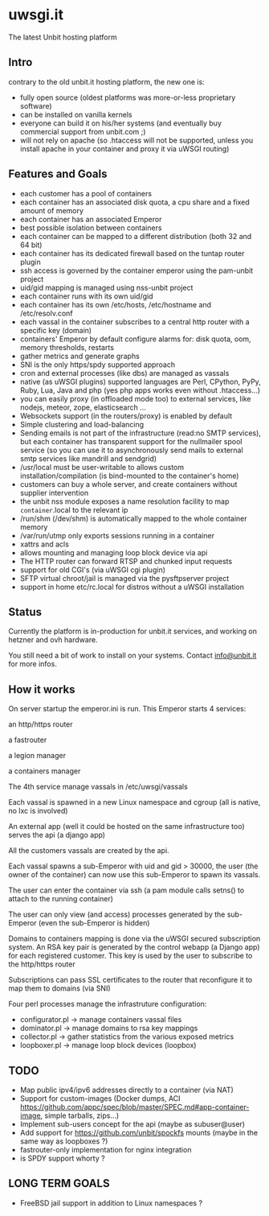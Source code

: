 uwsgi.it
========

The latest Unbit hosting platform

Intro
-----

contrary to the old unbit.it hosting platform, the new one is:

- fully open source (oldest platforms was more-or-less proprietary software)
- can be installed on vanilla kernels
- everyone can build it on his/her systems (and eventually buy commercial support from unbit.com ;)
- will not rely on apache (so .htaccess will not be supported, unless you install apache in your container and proxy it via uWSGI routing)

Features and Goals
------------------

- each customer has a pool of containers
- each container has an associated disk quota, a cpu share and a fixed amount of memory
- each container has an associated Emperor
- best possible isolation between containers
- each container can be mapped to a different distribution (both 32 and 64 bit)
- each container has its dedicated firewall based on the tuntap router plugin
- ssh access is governed by the container emperor using the pam-unbit project
- uid/gid mapping is managed using nss-unbit project
- each container runs with its own uid/gid
- each container has its own /etc/hosts, /etc/hostname and /etc/resolv.conf
- each vassal in the container subscribes to a central http router with a specific key (domain)
- containers' Emperor by default configure alarms for: disk quota, oom, memory thresholds, restarts
- gather metrics and generate graphs
- SNI is the only https/spdy supported approach
- cron and external processes (like dbs) are managed as vassals
- native (as uWSGI plugins) supported languages are Perl, CPython, PyPy, Ruby, Lua, Java and php (yes php apps works even without .htaccess...) 
- you can easily proxy (in offloaded mode too) to external services, like nodejs, meteor, zope, elasticsearch ...
- Websockets support (in the routers/proxy) is enabled by default
- Simple clustering and load-balancing
- Sending emails is not part of the infrastructure (read:no SMTP services), but each container has transparent support for the nullmailer spool service (so you can use it to asynchronously send mails to external smtp services like mandrill and sendgrid)
- /usr/local must be user-writable to allows custom installation/compilation (is bind-mounted to the container's home)
- customers can buy a whole server, and create containers without supplier intervention
- the unbit nss module exposes a name resolution facility to map `container`.local to the relevant ip
- /run/shm (/dev/shm) is automatically mapped to the whole container memory
- /var/run/utmp only exports sessions running in a container
- xattrs and acls
- allows mounting and managing loop block device via api
- The HTTP router can forward RTSP and chunked input requests
- support for old CGI's (via uWSGI cgi plugin)
- SFTP virtual chroot/jail is managed via the pysftpserver project
- support in home etc/rc.local for distros without a uWSGI installation

Status
------

Currently the platform is in-production for unbit.it services, and working on hetzner and ovh hardware.

You still need a bit of work to install on your systems. Contact info@unbit.it for more infos.


How it works
------------

On server startup the emperor.ini is run. This Emperor starts 4 services:

an http/https router

a fastrouter

a legion manager

a containers manager

The 4th service manage vassals in /etc/uwsgi/vassals

Each vassal is spawned in a new Linux namespace and cgroup (all is native, no lxc is involved)

An external app (well it could be hosted on the same infrastructure too) serves the api (a django app)

All the customers vassals are created by the api.

Each vassal spawns a sub-Emperor with uid and gid > 30000, the user (the owner of the container) can now use
this sub-Emperor to spawn its vassals.

The user can enter the container via ssh (a pam module calls setns() to attach to the running container)

The user can only view (and access) processes generated by the sub-Emperor (even the sub-Emperor is hidden)

Domains to containers mapping is done via the uWSGI secured subscription system. An RSA key pair is generated by the control webapp (a Django app) for each registered customer. This key is used by the user to subscribe to the http/https router

Subscriptions can pass SSL certificates to the router that reconfigure it to map them to domains (via SNI)

Four perl processes manage the infrastruture configuration:

- configurator.pl -> manage containers vassal files
- dominator.pl -> manage domains to rsa key mappings
- collector.pl -> gather statistics from the various exposed metrics
- loopboxer.pl -> manage loop block devices (loopbox)



TODO
----

- Map public ipv4/ipv6 addresses directly to a container (via NAT)
- Support for custom-images (Docker dumps, ACI https://github.com/appc/spec/blob/master/SPEC.md#app-container-image, simple tarballs, zips...)
- Implement sub-users concept for the api (maybe as subuser@user)
- Add support for https://github.com/unbit/spockfs mounts (maybe in the same way as loopboxes ?)
- fastrouter-only implementation for nginx integration
- is SPDY support whorty ?


LONG TERM GOALS
---------------

- FreeBSD jail support in addition to Linux namespaces ?
